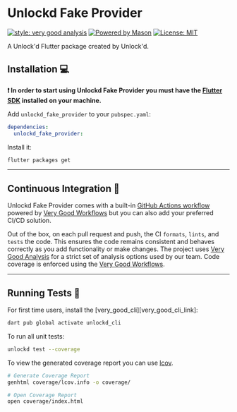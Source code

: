 # Unlockd Fake Provider

[![style: very good analysis][very_good_analysis_badge]][very_good_analysis_link]
[![Powered by Mason](https://img.shields.io/endpoint?url=https%3A%2F%2Ftinyurl.com%2Fmason-badge)](https://github.com/felangel/mason)
[![License: MIT][license_badge]][license_link]

A Unlock'd Flutter package created by Unlock'd.

## Installation 💻

**❗ In order to start using Unlockd Fake Provider you must have the [Flutter SDK][flutter_install_link] installed on
your machine.**

Add `unlockd_fake_provider` to your `pubspec.yaml`:

```yaml
dependencies:
  unlockd_fake_provider:
```

Install it:

```sh
flutter packages get
```

---

## Continuous Integration 🤖

Unlockd Fake Provider comes with a built-in [GitHub Actions workflow][github_actions_link] powered
by [Very Good Workflows][very_good_workflows_link] but you can also add your preferred CI/CD solution.

Out of the box, on each pull request and push, the CI `formats`, `lints`, and `tests` the code. This ensures the code
remains consistent and behaves correctly as you add functionality or make changes. The project
uses [Very Good Analysis][very_good_analysis_link] for a strict set of analysis options used by our team. Code coverage
is enforced using the [Very Good Workflows][very_good_coverage_link].

---

## Running Tests 🧪

For first time users, install the [very_good_cli][very_good_cli_link]:

```sh
dart pub global activate unlockd_cli
```

To run all unit tests:

```sh
unlockd test --coverage
```

To view the generated coverage report you can use [lcov](https://github.com/linux-test-project/lcov).

```sh
# Generate Coverage Report
genhtml coverage/lcov.info -o coverage/

# Open Coverage Report
open coverage/index.html
```

[flutter_install_link]: https://docs.flutter.dev/get-started/install

[github_actions_link]: https://docs.github.com/en/actions/learn-github-actions

[license_badge]: https://img.shields.io/badge/license-MIT-blue.svg

[license_link]: https://opensource.org/licenses/MIT

[logo_black]: https://raw.githubusercontent.com/Unlock-d/unlockd_brand/main/RGB/PNG/Logo_unlockd_color_tiber_x3.png#gh-light-mode-only

[logo_white]: https://raw.githubusercontent.com/Unlock-d/unlockd_brand/main/RGB/PNG/Logo_unlockd_white_x3.png#gh-dark-mode-only

[mason_link]: https://github.com/felangel/mason

[very_good_analysis_badge]: https://img.shields.io/badge/style-very_good_analysis-B22C89.svg

[very_good_analysis_link]: https://pub.dev/packages/very_good_analysis

[very_good_coverage_link]: https://github.com/marketplace/actions/very-good-coverage

[very_good_workflows_link]: https://github.com/VeryGoodOpenSource/very_good_workflows
